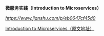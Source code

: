 **微服务实践（Introduction to Microservices）**

*https://www.jianshu.com/p/eb0647cf45d0*



[Introduction to Microservices（原文地址）](https://link.jianshu.com/?t=https://www.nginx.com/blog/introduction-to-microservices/)


